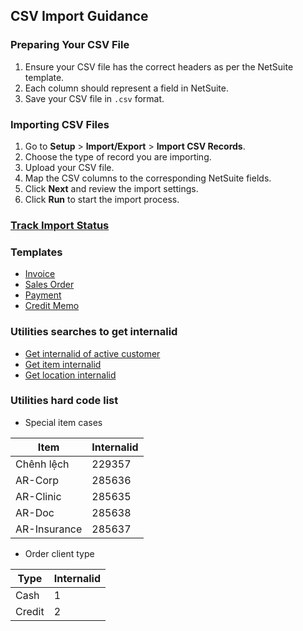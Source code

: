 ## CSV Import Guidance

### Preparing Your CSV File

1. Ensure your CSV file has the correct headers as per the NetSuite template.
2. Each column should represent a field in NetSuite.
3. Save your CSV file in `.csv` format.

### Importing CSV Files

1. Go to **Setup** > **Import/Export** > **Import CSV Records**.
2. Choose the type of record you are importing.
3. Upload your CSV file.
4. Map the CSV columns to the corresponding NetSuite fields.
5. Click **Next** and review the import settings.
6. Click **Run** to start the import process.

### [Track Import Status](https://5574610.app.netsuite.com/app/setup/upload/csv/csvstatus.nl?whence=) 

### Templates
- [Invoice](https://github.com/nt2311-vn/LabGroup_Netsuite/tree/main/CSVs/Invoice) 
- [Sales Order](https://github.com/nt2311-vn/LabGroup_Netsuite/tree/main/CSVs/Sales_Order)
- [Payment](https://github.com/nt2311-vn/LabGroup_Netsuite/tree/main/CSVs/Payment)
- [Credit Memo](https://github.com/nt2311-vn/LabGroup_Netsuite/tree/main/CSVs/Credit_memo)

### Utilities searches to get internalid
- [Get internalid of active customer](https://5574610.app.netsuite.com/app/common/search/searchresults.nl?searchid=2557&whence=)
- [Get item internalid](https://5574610.app.netsuite.com/app/common/search/searchresults.nl?searchid=1640&whence=)
- [Get location internalid](https://5574610.app.netsuite.com/app/common/otherlists/locationlist.nl?whence=) 

### Utilities hard code list
- Special item cases

| Item         | Internalid |
|--------------|------------|
| Chênh lệch   | 229357     |
| AR-Corp      | 285636     |
| AR-Clinic    | 285635     |
| AR-Doc       | 285638     |
| AR-Insurance | 285637     |

- Order client type

|Type|Internalid|
|----|----------|
|Cash|1|
|Credit|2|
